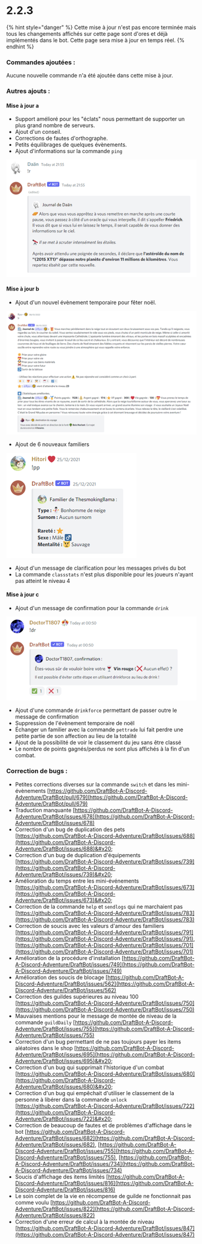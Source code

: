 # 2.2.3

{% hint style="danger" %}
Cette mise à jour n'est pas encore terminée mais tous les changements affichés sur cette page sont d'ores et déjà implémentés dans le bot. Cette page sera mise à jour en temps réel.
{% endhint %}

### Commandes ajoutées :

Aucune nouvelle commande n'a été ajoutée dans cette mise à jour.

### Autres ajouts :

#### Mise à jour a

* Support amélioré pour les "éclats" nous permettant de supporter un plus grand nombre de serveurs.
* Ajout d'un conseil.
* Corrections de fautes d'orthographe.
* Petits équilibrages de quelques évènements.
* Ajout d'informations sur la commande `ping`

![Bientôt la commande !tennis](<../.gitbook/assets/image (152).png>)

#### Mise à jour b

* Ajout d'un nouvel évènement temporaire pour fêter noël.&#x20;

![oh oh oh !](<../.gitbook/assets/image (156).png>)

* Ajout de 6 nouveaux familiers&#x20;

![Je voudrais un bonhomme de neige...](<../.gitbook/assets/image (158).png>)

* Ajout d'un message de clarification pour les messages privés du bot
* La commande `classstats` n'est plus disponible pour les joueurs n'ayant pas atteint le niveau 4

#### Mise à jour c

* Ajout d'un message de confirmation pour la commande `drink`

![Vous ne boirez plus vos potions sans faire exprès !](<../.gitbook/assets/image (153).png>)

* Ajout d'une commande `drinkforce` permettant de passer outre le message de confirmation
* Suppression de l'évènement temporaire de noël
* Échanger un familier avec la commande `pettrade` lui fait perdre une petite partie de son affection au lieu de la totalité
* Ajout de la possibilité de voir le classement du jeu sans être classé
* Le nombre de points gagnés/perdus ne sont plus affichés à la fin d'un combat.

### Correction de bugs :

* Petites corrections diverses sur la commande `switch` et dans les mini-évènements [https://github.com/DraftBot-A-Discord-Adventure/DraftBot/pull/679](https://github.com/DraftBot-A-Discord-Adventure/DraftBot/pull/679)
* Traduction manquante [https://github.com/DraftBot-A-Discord-Adventure/DraftBot/issues/678](https://github.com/DraftBot-A-Discord-Adventure/DraftBot/issues/678)
* Correction d'un bug de duplication des pets [https://github.com/DraftBot-A-Discord-Adventure/DraftBot/issues/688](https://github.com/DraftBot-A-Discord-Adventure/DraftBot/issues/688)&#x20;
* Correction d'un bug de duplication d'équipements [https://github.com/DraftBot-A-Discord-Adventure/DraftBot/issues/739](https://github.com/DraftBot-A-Discord-Adventure/DraftBot/issues/739)&#x20;
* Amélioration du temps entre les mini-événements [https://github.com/DraftBot-A-Discord-Adventure/DraftBot/issues/673](https://github.com/DraftBot-A-Discord-Adventure/DraftBot/issues/673)&#x20;
* Correction de la commande `help` et `sendlogs` qui ne marchaient pas [https://github.com/DraftBot-A-Discord-Adventure/DraftBot/issues/783](https://github.com/DraftBot-A-Discord-Adventure/DraftBot/issues/783)
* Correction de soucis avec les valeurs d'amour des familiers [https://github.com/DraftBot-A-Discord-Adventure/DraftBot/issues/791](https://github.com/DraftBot-A-Discord-Adventure/DraftBot/issues/791), [https://github.com/DraftBot-A-Discord-Adventure/DraftBot/issues/701](https://github.com/DraftBot-A-Discord-Adventure/DraftBot/issues/701)
* Amélioration de la procédure d'installation [https://github.com/DraftBot-A-Discord-Adventure/DraftBot/issues/749](https://github.com/DraftBot-A-Discord-Adventure/DraftBot/issues/749)
* Amélioration des soucis de blocage [https://github.com/DraftBot-A-Discord-Adventure/DraftBot/issues/562](https://github.com/DraftBot-A-Discord-Adventure/DraftBot/issues/562)
* Correction des guildes supérieures au niveau 100 [https://github.com/DraftBot-A-Discord-Adventure/DraftBot/issues/750](https://github.com/DraftBot-A-Discord-Adventure/DraftBot/issues/750)
* Mauvaises mentions pour le message de montée de niveau de la commande `guildDaily` [https://github.com/DraftBot-A-Discord-Adventure/DraftBot/issues/755](https://github.com/DraftBot-A-Discord-Adventure/DraftBot/issues/755)
* Correction d'un bug permettant de ne pas toujours payer les items aléatoires dans le shop [https://github.com/DraftBot-A-Discord-Adventure/DraftBot/issues/695](https://github.com/DraftBot-A-Discord-Adventure/DraftBot/issues/695)&#x20;
* Correction d'un bug qui supprimait l'historique d'un combat [https://github.com/DraftBot-A-Discord-Adventure/DraftBot/issues/680](https://github.com/DraftBot-A-Discord-Adventure/DraftBot/issues/680)&#x20;
* Correction d'un bug qui empêchait d'utiliser le classement de la personne à libérer dans la commande `unlock` [https://github.com/DraftBot-A-Discord-Adventure/DraftBot/issues/722](https://github.com/DraftBot-A-Discord-Adventure/DraftBot/issues/722)&#x20;
* Correction de beaucoup de fautes et de problèmes d'affichage dans le bot [https://github.com/DraftBot-A-Discord-Adventure/DraftBot/issues/682](https://github.com/DraftBot-A-Discord-Adventure/DraftBot/issues/682), [https://github.com/DraftBot-A-Discord-Adventure/DraftBot/issues/755](https://github.com/DraftBot-A-Discord-Adventure/DraftBot/issues/755), [https://github.com/DraftBot-A-Discord-Adventure/DraftBot/issues/734](https://github.com/DraftBot-A-Discord-Adventure/DraftBot/issues/734)
* Soucis d'affichage des items limités [https://github.com/DraftBot-A-Discord-Adventure/DraftBot/issues/816](https://github.com/DraftBot-A-Discord-Adventure/DraftBot/issues/816)
* Le soin complet de la vie en récompense de guilde ne fonctionnait pas comme voulu [https://github.com/DraftBot-A-Discord-Adventure/DraftBot/issues/822](https://github.com/DraftBot-A-Discord-Adventure/DraftBot/issues/822)
* Correction d'une erreur de calcul à la montée de niveau [https://github.com/DraftBot-A-Discord-Adventure/DraftBot/issues/847](https://github.com/DraftBot-A-Discord-Adventure/DraftBot/issues/847)

